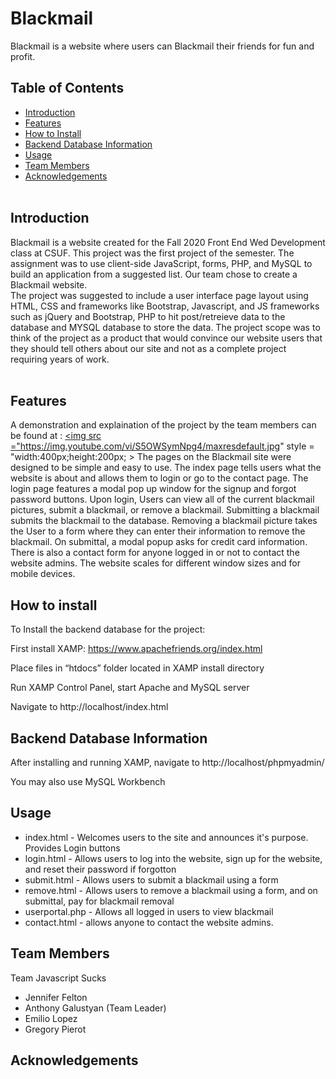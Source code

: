 # Blackmail <br>

Blackmail is a website where users can Blackmail their friends for fun and profit.

## Table of Contents <br>

* [Introduction](#Introduction)
* [Features](#Features)
* [How to Install](#Install)
* [Backend Database Information](#DB)
* [Usage](#Useage)
* [Team Members](#Team)
* [Acknowledgements](#Ack)
<br><br>

## Introduction <a name="Introduction"></a> <br>

Blackmail is a website created for the Fall 2020 Front End Wed Development class at CSUF. This project was the first project of the semester. The assignment was to use client-side JavaScript, forms, PHP, and MySQL to build an application from a suggested list. Our team chose to create a Blackmail website. 
<br>
The project was suggested to include a user interface page layout using HTML, CSS and frameworks like Bootstrap, Javascript, and JS frameworks such as jQuery and Bootstrap, PHP to hit post/retreieve data to the database and MYSQL database to store the data. The project scope was to think of the project as a product that would convince our website users that they should tell others about our site and not as a complete project requiring years of work.   
<br>

## Features <a name="Features"></a> <br>

A demonstration and explaination of the project by the team members can be found at :
<a href = "https://youtu.be/S5OWSymNpg4">
<img src ="https://img.youtube.com/vi/S5OWSymNpg4/maxresdefault.jpg" style = "width:400px;height:200px; >
</a>
The pages on the Blackmail site were designed to be simple and easy to use. The index page tells users what the website is about and allows them to login or go to the contact page. The login page features a modal pop up window for the signup and forgot password buttons. Upon login, Users can view all of the current blackmail pictures, submit a blackmail, or remove a blackmail. Submitting a blackmail submits the blackmail to the database. Removing a blackmail picture takes the User to a form where they can enter their information to remove the blackmail. On submittal, a modal popup asks for credit card information. There is also a contact form for anyone logged in or not to contact the website admins. The website scales for different window sizes and for mobile devices. 


## How to install <a name="Install"></a> <br>

To Install the backend database for the project: 

First install XAMP: https://www.apachefriends.org/index.html

Place files in “htdocs” folder located in XAMP install directory

Run XAMP Control Panel, start Apache and MySQL server 

Navigate to http://localhost/index.html

## Backend Database Information <a name="DB"></a> <br>

After installing and running XAMP, navigate to http://localhost/phpmyadmin/

You may also use MySQL Workbench

## Usage <a name="Useage"></a> <br>
* index.html - Welcomes users to the site and announces it's purpose. Provides Login buttons
* login.html - Allows users to log into the website, sign up for the website, and reset their password if forgotton
* submit.html - Allows users to submit a blackmail using a form
* remove.html - Allows users to remove a blackmail using a form, and on submittal, pay for blackmail removal
* userportal.php - Allows all logged in users to view blackmail
* contact.html - allows anyone to contact the website admins.

## Team Members <a name="Team"></a> <br>
Team Javascript Sucks
* Jennifer Felton
* Anthony Galustyan (Team Leader) 
* Emilio Lopez
* Gregory Pierot

## Acknowledgements <a name="Ack"></a> <br>

